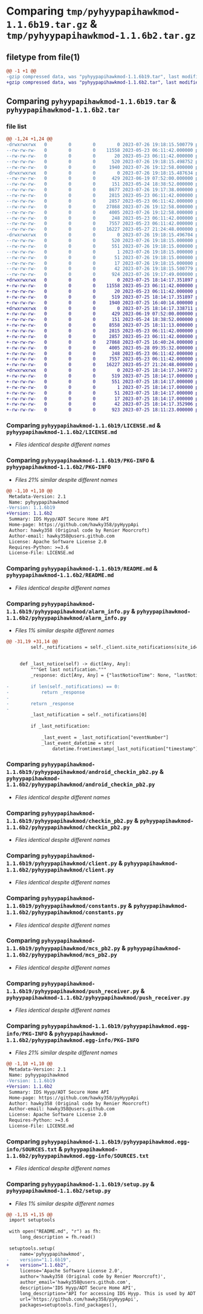 # Comparing `tmp/pyhyypapihawkmod-1.1.6b19.tar.gz` & `tmp/pyhyypapihawkmod-1.1.6b2.tar.gz`

## filetype from file(1)

```diff
@@ -1 +1 @@
-gzip compressed data, was "pyhyypapihawkmod-1.1.6b19.tar", last modified: Wed Jul 26 19:18:15 2023, max compression
+gzip compressed data, was "pyhyypapihawkmod-1.1.6b2.tar", last modified: Tue Jul 25 18:14:17 2023, max compression
```

## Comparing `pyhyypapihawkmod-1.1.6b19.tar` & `pyhyypapihawkmod-1.1.6b2.tar`

### file list

```diff
@@ -1,24 +1,24 @@
-drwxrwxrwx   0        0        0        0 2023-07-26 19:18:15.500779 pyhyypapihawkmod-1.1.6b19/
--rw-rw-rw-   0        0        0    11558 2023-05-23 06:11:42.000000 pyhyypapihawkmod-1.1.6b19/LICENSE.md
--rw-rw-rw-   0        0        0       20 2023-05-23 06:11:42.000000 pyhyypapihawkmod-1.1.6b19/MANIFEST.in
--rw-rw-rw-   0        0        0      520 2023-07-26 19:18:15.498752 pyhyypapihawkmod-1.1.6b19/PKG-INFO
--rw-rw-rw-   0        0        0     1940 2023-07-26 19:12:58.000000 pyhyypapihawkmod-1.1.6b19/README.md
-drwxrwxrwx   0        0        0        0 2023-07-26 19:18:15.487634 pyhyypapihawkmod-1.1.6b19/pyhyypapihawkmod/
--rw-rw-rw-   0        0        0      429 2023-06-19 07:52:00.000000 pyhyypapihawkmod-1.1.6b19/pyhyypapihawkmod/__init__.py
--rw-rw-rw-   0        0        0      151 2023-05-24 18:38:52.000000 pyhyypapihawkmod-1.1.6b19/pyhyypapihawkmod/__main__.py
--rw-rw-rw-   0        0        0     8677 2023-07-26 19:17:38.000000 pyhyypapihawkmod-1.1.6b19/pyhyypapihawkmod/alarm_info.py
--rw-rw-rw-   0        0        0     2815 2023-05-23 06:11:42.000000 pyhyypapihawkmod-1.1.6b19/pyhyypapihawkmod/android_checkin_pb2.py
--rw-rw-rw-   0        0        0     2857 2023-05-23 06:11:42.000000 pyhyypapihawkmod-1.1.6b19/pyhyypapihawkmod/checkin_pb2.py
--rw-rw-rw-   0        0        0    27868 2023-07-26 19:12:58.000000 pyhyypapihawkmod-1.1.6b19/pyhyypapihawkmod/client.py
--rw-rw-rw-   0        0        0     4005 2023-07-26 19:12:58.000000 pyhyypapihawkmod-1.1.6b19/pyhyypapihawkmod/constants.py
--rw-rw-rw-   0        0        0      248 2023-05-23 06:11:42.000000 pyhyypapihawkmod-1.1.6b19/pyhyypapihawkmod/exceptions.py
--rw-rw-rw-   0        0        0     7557 2023-05-23 06:11:42.000000 pyhyypapihawkmod-1.1.6b19/pyhyypapihawkmod/mcs_pb2.py
--rw-rw-rw-   0        0        0    16227 2023-05-27 21:24:48.000000 pyhyypapihawkmod-1.1.6b19/pyhyypapihawkmod/push_receiver.py
-drwxrwxrwx   0        0        0        0 2023-07-26 19:18:15.496704 pyhyypapihawkmod-1.1.6b19/pyhyypapihawkmod.egg-info/
--rw-rw-rw-   0        0        0      520 2023-07-26 19:18:15.000000 pyhyypapihawkmod-1.1.6b19/pyhyypapihawkmod.egg-info/PKG-INFO
--rw-rw-rw-   0        0        0      551 2023-07-26 19:18:15.000000 pyhyypapihawkmod-1.1.6b19/pyhyypapihawkmod.egg-info/SOURCES.txt
--rw-rw-rw-   0        0        0        1 2023-07-26 19:18:15.000000 pyhyypapihawkmod-1.1.6b19/pyhyypapihawkmod.egg-info/dependency_links.txt
--rw-rw-rw-   0        0        0       51 2023-07-26 19:18:15.000000 pyhyypapihawkmod-1.1.6b19/pyhyypapihawkmod.egg-info/requires.txt
--rw-rw-rw-   0        0        0       17 2023-07-26 19:18:15.000000 pyhyypapihawkmod-1.1.6b19/pyhyypapihawkmod.egg-info/top_level.txt
--rw-rw-rw-   0        0        0       42 2023-07-26 19:18:15.500779 pyhyypapihawkmod-1.1.6b19/setup.cfg
--rw-rw-rw-   0        0        0      924 2023-07-26 19:17:49.000000 pyhyypapihawkmod-1.1.6b19/setup.py
+drwxrwxrwx   0        0        0        0 2023-07-25 18:14:17.351897 pyhyypapihawkmod-1.1.6b2/
+-rw-rw-rw-   0        0        0    11558 2023-05-23 06:11:42.000000 pyhyypapihawkmod-1.1.6b2/LICENSE.md
+-rw-rw-rw-   0        0        0       20 2023-05-23 06:11:42.000000 pyhyypapihawkmod-1.1.6b2/MANIFEST.in
+-rw-rw-rw-   0        0        0      519 2023-07-25 18:14:17.351897 pyhyypapihawkmod-1.1.6b2/PKG-INFO
+-rw-rw-rw-   0        0        0     1940 2023-07-25 16:40:14.000000 pyhyypapihawkmod-1.1.6b2/README.md
+drwxrwxrwx   0        0        0        0 2023-07-25 18:14:17.338711 pyhyypapihawkmod-1.1.6b2/pyhyypapihawkmod/
+-rw-rw-rw-   0        0        0      429 2023-06-19 07:52:00.000000 pyhyypapihawkmod-1.1.6b2/pyhyypapihawkmod/__init__.py
+-rw-rw-rw-   0        0        0      151 2023-05-24 18:38:52.000000 pyhyypapihawkmod-1.1.6b2/pyhyypapihawkmod/__main__.py
+-rw-rw-rw-   0        0        0     8558 2023-07-25 18:11:13.000000 pyhyypapihawkmod-1.1.6b2/pyhyypapihawkmod/alarm_info.py
+-rw-rw-rw-   0        0        0     2815 2023-05-23 06:11:42.000000 pyhyypapihawkmod-1.1.6b2/pyhyypapihawkmod/android_checkin_pb2.py
+-rw-rw-rw-   0        0        0     2857 2023-05-23 06:11:42.000000 pyhyypapihawkmod-1.1.6b2/pyhyypapihawkmod/checkin_pb2.py
+-rw-rw-rw-   0        0        0    27868 2023-07-25 16:40:24.000000 pyhyypapihawkmod-1.1.6b2/pyhyypapihawkmod/client.py
+-rw-rw-rw-   0        0        0     4005 2023-05-28 09:35:32.000000 pyhyypapihawkmod-1.1.6b2/pyhyypapihawkmod/constants.py
+-rw-rw-rw-   0        0        0      248 2023-05-23 06:11:42.000000 pyhyypapihawkmod-1.1.6b2/pyhyypapihawkmod/exceptions.py
+-rw-rw-rw-   0        0        0     7557 2023-05-23 06:11:42.000000 pyhyypapihawkmod-1.1.6b2/pyhyypapihawkmod/mcs_pb2.py
+-rw-rw-rw-   0        0        0    16227 2023-05-27 21:24:48.000000 pyhyypapihawkmod-1.1.6b2/pyhyypapihawkmod/push_receiver.py
+drwxrwxrwx   0        0        0        0 2023-07-25 18:14:17.349872 pyhyypapihawkmod-1.1.6b2/pyhyypapihawkmod.egg-info/
+-rw-rw-rw-   0        0        0      519 2023-07-25 18:14:17.000000 pyhyypapihawkmod-1.1.6b2/pyhyypapihawkmod.egg-info/PKG-INFO
+-rw-rw-rw-   0        0        0      551 2023-07-25 18:14:17.000000 pyhyypapihawkmod-1.1.6b2/pyhyypapihawkmod.egg-info/SOURCES.txt
+-rw-rw-rw-   0        0        0        1 2023-07-25 18:14:17.000000 pyhyypapihawkmod-1.1.6b2/pyhyypapihawkmod.egg-info/dependency_links.txt
+-rw-rw-rw-   0        0        0       51 2023-07-25 18:14:17.000000 pyhyypapihawkmod-1.1.6b2/pyhyypapihawkmod.egg-info/requires.txt
+-rw-rw-rw-   0        0        0       17 2023-07-25 18:14:17.000000 pyhyypapihawkmod-1.1.6b2/pyhyypapihawkmod.egg-info/top_level.txt
+-rw-rw-rw-   0        0        0       42 2023-07-25 18:14:17.352906 pyhyypapihawkmod-1.1.6b2/setup.cfg
+-rw-rw-rw-   0        0        0      923 2023-07-25 18:11:23.000000 pyhyypapihawkmod-1.1.6b2/setup.py
```

### Comparing `pyhyypapihawkmod-1.1.6b19/LICENSE.md` & `pyhyypapihawkmod-1.1.6b2/LICENSE.md`

 * *Files identical despite different names*

### Comparing `pyhyypapihawkmod-1.1.6b19/PKG-INFO` & `pyhyypapihawkmod-1.1.6b2/PKG-INFO`

 * *Files 21% similar despite different names*

```diff
@@ -1,10 +1,10 @@
 Metadata-Version: 2.1
 Name: pyhyypapihawkmod
-Version: 1.1.6b19
+Version: 1.1.6b2
 Summary: IDS Hyyp/ADT Secure Home API
 Home-page: https://github.com/hawky358/pyHyypApi
 Author: hawky358 (Original code by Renier Moorcroft)
 Author-email: hawky358@users.github.com
 License: Apache Software License 2.0
 Requires-Python: >=3.6
 License-File: LICENSE.md
```

### Comparing `pyhyypapihawkmod-1.1.6b19/README.md` & `pyhyypapihawkmod-1.1.6b2/README.md`

 * *Files identical despite different names*

### Comparing `pyhyypapihawkmod-1.1.6b19/pyhyypapihawkmod/alarm_info.py` & `pyhyypapihawkmod-1.1.6b2/pyhyypapihawkmod/alarm_info.py`

 * *Files 1% similar despite different names*

```diff
@@ -31,19 +31,14 @@
         self._notifications = self._client.site_notifications(site_id=site_id)
 
 
     def _last_notice(self) -> dict[Any, Any]:
         """Get last notification."""
         _response: dict[Any, Any] = {"lastNoticeTime": None, "lastNoticeName": None}
 
-        if len(self._notifications) == 0:
-            return _response
-        
-        return _response
-        
         _last_notification = self._notifications[0]
         
         if _last_notification:
 
             _last_event = _last_notification["eventNumber"]
             _last_event_datetime = str(
                 datetime.fromtimestamp(_last_notification["timestamp"] / 1000)
```

### Comparing `pyhyypapihawkmod-1.1.6b19/pyhyypapihawkmod/android_checkin_pb2.py` & `pyhyypapihawkmod-1.1.6b2/pyhyypapihawkmod/android_checkin_pb2.py`

 * *Files identical despite different names*

### Comparing `pyhyypapihawkmod-1.1.6b19/pyhyypapihawkmod/checkin_pb2.py` & `pyhyypapihawkmod-1.1.6b2/pyhyypapihawkmod/checkin_pb2.py`

 * *Files identical despite different names*

### Comparing `pyhyypapihawkmod-1.1.6b19/pyhyypapihawkmod/client.py` & `pyhyypapihawkmod-1.1.6b2/pyhyypapihawkmod/client.py`

 * *Files identical despite different names*

### Comparing `pyhyypapihawkmod-1.1.6b19/pyhyypapihawkmod/constants.py` & `pyhyypapihawkmod-1.1.6b2/pyhyypapihawkmod/constants.py`

 * *Files identical despite different names*

### Comparing `pyhyypapihawkmod-1.1.6b19/pyhyypapihawkmod/mcs_pb2.py` & `pyhyypapihawkmod-1.1.6b2/pyhyypapihawkmod/mcs_pb2.py`

 * *Files identical despite different names*

### Comparing `pyhyypapihawkmod-1.1.6b19/pyhyypapihawkmod/push_receiver.py` & `pyhyypapihawkmod-1.1.6b2/pyhyypapihawkmod/push_receiver.py`

 * *Files identical despite different names*

### Comparing `pyhyypapihawkmod-1.1.6b19/pyhyypapihawkmod.egg-info/PKG-INFO` & `pyhyypapihawkmod-1.1.6b2/pyhyypapihawkmod.egg-info/PKG-INFO`

 * *Files 21% similar despite different names*

```diff
@@ -1,10 +1,10 @@
 Metadata-Version: 2.1
 Name: pyhyypapihawkmod
-Version: 1.1.6b19
+Version: 1.1.6b2
 Summary: IDS Hyyp/ADT Secure Home API
 Home-page: https://github.com/hawky358/pyHyypApi
 Author: hawky358 (Original code by Renier Moorcroft)
 Author-email: hawky358@users.github.com
 License: Apache Software License 2.0
 Requires-Python: >=3.6
 License-File: LICENSE.md
```

### Comparing `pyhyypapihawkmod-1.1.6b19/pyhyypapihawkmod.egg-info/SOURCES.txt` & `pyhyypapihawkmod-1.1.6b2/pyhyypapihawkmod.egg-info/SOURCES.txt`

 * *Files identical despite different names*

### Comparing `pyhyypapihawkmod-1.1.6b19/setup.py` & `pyhyypapihawkmod-1.1.6b2/setup.py`

 * *Files 1% similar despite different names*

```diff
@@ -1,15 +1,15 @@
 import setuptools
 
 with open("README.md", "r") as fh:
     long_description = fh.read()
 
 setuptools.setup(
     name='pyhyypapihawkmod',
-    version="1.1.6b19",
+    version="1.1.6b2",
     license='Apache Software License 2.0',
     author='hawky358 (Original code by Renier Moorcroft)',
     author_email='hawky358@users.github.com',
     description='IDS Hyyp/ADT Secure Home API',
     long_description="API for accessing IDS Hyyp. This is used by ADT Home Connect and possibly others. Please view readme on github (Based on 0.0.0.8 by Renier Moorcroft with updated protobuf files) ",
     url='https://github.com/hawky358/pyHyypApi',
     packages=setuptools.find_packages(),
```

